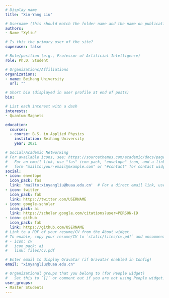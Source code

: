 ```yaml
---
# Display name
title: "Xin-Yang Liu"

# Username (this should match the folder name and the name on publications)
authors:
- Name "Xyliu"

# Is this the primary user of the site?
superuser: false

# Role/position (e.g., Professor of Artificial Intelligence)
role: Ph.D. Student

# Organizations/Affiliations
organizations:
- name: Beihang University 
  url: ""

# Short bio (displayed in user profile at end of posts)
bio: 

# List each interest with a dash
interests:
- Quantum Magnets

education:
  courses:
  - course: B.S. in Applied Physics
    institution: Beihang University
    year: 2021

# Social/Academic Networking
# For available icons, see: https://sourcethemes.com/academic/docs/page-builder/#icons
#   For an email link, use "fas" icon pack, "envelope" icon, and a link in the
#   form "mailto:your-email@example.com" or "#contact" for contact widget.
social:
- icon: envelope
  icon_pack: fas
  link: 'mailto:xinyangliu@buaa.edu.cn'  # For a direct email link, use "mailto:test@example.org".
- icon: twitter
  icon_pack: fab
  link: https://twitter.com/USERNAME
- icon: google-scholar
  icon_pack: ai
  link: https://scholar.google.com/citations?user=PERSON-ID
- icon: github
  icon_pack: fab
  link: https://github.com/USERNAME
# Link to a PDF of your resume/CV from the About widget.
# To enable, copy your resume/CV to `static/files/cv.pdf` and uncomment the lines below.
# - icon: cv
#   icon_pack: ai
#   link: files/cv.pdf

# Enter email to display Gravatar (if Gravatar enabled in Config)
email: "xinyangliu@buaa.edu.cn"

# Organizational groups that you belong to (for People widget)
#   Set this to `[]` or comment out if you are not using People widget.
user_groups:
- Master Students 
---
```


